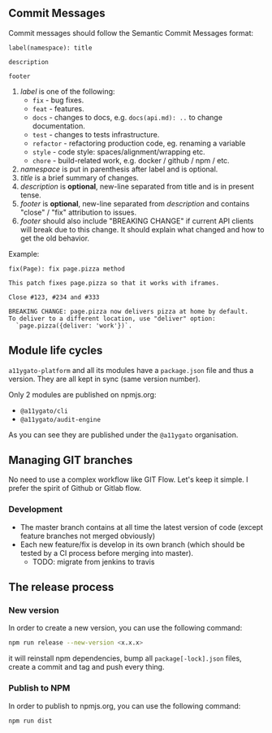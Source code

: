 ## Commit Messages

Commit messages should follow the Semantic Commit Messages format:

```
label(namespace): title

description

footer
```

1. *label* is one of the following:
    - `fix` - bug fixes.
    - `feat` - features.
    - `docs` - changes to docs, e.g. `docs(api.md): ..` to change documentation.
    - `test` - changes to tests infrastructure.
    - `refactor` - refactoring production code, eg. renaming a variable
    - `style` - code style: spaces/alignment/wrapping etc.
    - `chore` - build-related work, e.g. docker / github / npm / etc.
2. *namespace* is put in parenthesis after label and is optional.
3. *title* is a brief summary of changes.
4. *description* is **optional**, new-line separated from title and is in present tense.
5. *footer* is **optional**, new-line separated from *description* and contains "close" / "fix" attribution to issues.
6. *footer* should also include "BREAKING CHANGE" if current API clients will break due to this change. It should explain what changed and how to get the old behavior.

Example:

```
fix(Page): fix page.pizza method

This patch fixes page.pizza so that it works with iframes.

Close #123, #234 and #333

BREAKING CHANGE: page.pizza now delivers pizza at home by default.
To deliver to a different location, use "deliver" option:
  `page.pizza({deliver: 'work'})`.
```

## Module life cycles

`a11ygato-platform` and all its modules have a `package.json` file and thus a version. They are all kept in sync (same version number).

Only 2 modules are published on npmjs.org:
- `@a11ygato/cli`
- `@a11ygato/audit-engine`

As you can see they are published under the `@a11ygato` organisation.

## Managing GIT branches

No need to use a complex workflow like GIT Flow. Let's keep it simple. I prefer the spirit of Github or Gitlab flow.

### Development

- The master branch contains at all time the latest version of code (except feature branches not merged obviously)
- Each new feature/fix is develop in its own branch (which should be tested by a CI process before merging into master).
    - TODO: migrate from jenkins to travis

## The release process

### New version

In order to create a new version, you can use the following command: 

```bash
npm run release --new-version <x.x.x>
```

it will reinstall npm dependencies, bump all `package[-lock].json` files, create a commit and tag and push every thing.

### Publish to NPM

In order to publish to npmjs.org, you can use the following command:

```bash
npm run dist
```

